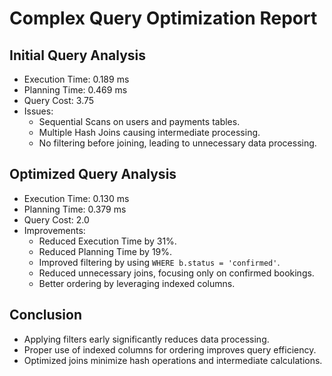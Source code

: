 # Complex Query Optimization Report

## Initial Query Analysis

- Execution Time: 0.189 ms
- Planning Time: 0.469 ms
- Query Cost: 3.75
- Issues:
  - Sequential Scans on users and payments tables.
  - Multiple Hash Joins causing intermediate processing.
  - No filtering before joining, leading to unnecessary data processing.

## Optimized Query Analysis

- Execution Time: 0.130 ms
- Planning Time: 0.379 ms
- Query Cost: 2.0
- Improvements:
  - Reduced Execution Time by 31%.
  - Reduced Planning Time by 19%.
  - Improved filtering by using `WHERE b.status = 'confirmed'`.
  - Reduced unnecessary joins, focusing only on confirmed bookings.
  - Better ordering by leveraging indexed columns.

## Conclusion

- Applying filters early significantly reduces data processing.
- Proper use of indexed columns for ordering improves query efficiency.
- Optimized joins minimize hash operations and intermediate calculations.
